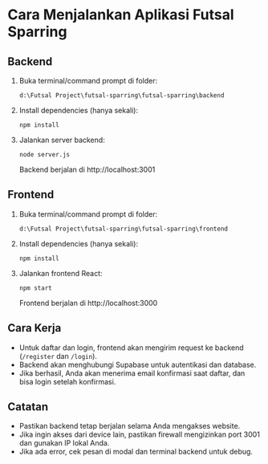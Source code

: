 # Cara Menjalankan Aplikasi Futsal Sparring

## Backend
1. Buka terminal/command prompt di folder:
   ```
   d:\Futsal Project\futsal-sparring\futsal-sparring\backend
   ```
2. Install dependencies (hanya sekali):
   ```
   npm install
   ```
3. Jalankan server backend:
   ```
   node server.js
   ```
   Backend berjalan di http://localhost:3001

## Frontend
1. Buka terminal/command prompt di folder:
   ```
   d:\Futsal Project\futsal-sparring\futsal-sparring\frontend
   ```
2. Install dependencies (hanya sekali):
   ```
   npm install
   ```
3. Jalankan frontend React:
   ```
   npm start
   ```
   Frontend berjalan di http://localhost:3000

## Cara Kerja
- Untuk daftar dan login, frontend akan mengirim request ke backend (`/register` dan `/login`).
- Backend akan menghubungi Supabase untuk autentikasi dan database.
- Jika berhasil, Anda akan menerima email konfirmasi saat daftar, dan bisa login setelah konfirmasi.

## Catatan
- Pastikan backend tetap berjalan selama Anda mengakses website.
- Jika ingin akses dari device lain, pastikan firewall mengizinkan port 3001 dan gunakan IP lokal Anda.
- Jika ada error, cek pesan di modal dan terminal backend untuk debug.